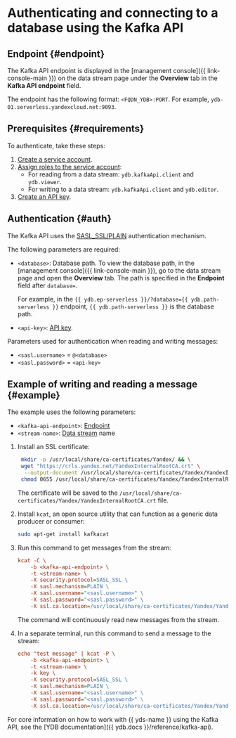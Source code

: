 # Authenticating and connecting to a database using the Kafka API

## Endpoint {#endpoint}

The Kafka API endpoint is displayed in the [management console]({{ link-console-main }}) on the data stream page under the **Overview** tab in the **Kafka API endpoint** field.

The endpoint has the following format: `<FQDN_YDB>:PORT`. For example, `ydb-01.serverless.yandexcloud.net:9093`.

## Prerequisites {#requirements}

To authenticate, take these steps:

1. [Create a service account](../../iam/operations/sa/create).
1. [Assign roles to the service account](../../iam/operations/sa/assign-role-for-sa):
   * For reading from a data stream: `ydb.kafkaApi.client` and `ydb.viewer`.
   * For writing to a data stream: `ydb.kafkaApi.client` and `ydb.editor`.
1. [Create an API key](../../iam/operations/api-key/create).


## Authentication {#auth}

The Kafka API uses the [SASL_SSL/PLAIN](https://docs.confluent.io/platform/current/kafka/authentication_sasl/authentication_sasl_plain.html#kafka-sasl-auth-plain) authentication mechanism.

The following parameters are required:

* `<database>`: Database path. To view the database path, in the [management console]({{ link-console-main }}), go to the data stream page and open the **Overview** tab. The path is specified in the **Endpoint** field after `database=`.

   For example, in the `{{ ydb.ep-serverless }}/?database={{ ydb.path-serverless }}` endpoint, `{{ ydb.path-serverless }}` is the database path.

* `<api-key>`: [API key](../../iam/concepts/authorization/api-key).

Parameters used for authentication when reading and writing messages:

* `<sasl.username>` = `@<database>`
* `<sasl.password>` = `<api-key>`

## Example of writing and reading a message {#example}

The example uses the following parameters:

* `<kafka-api-endpoint>`: [Endpoint](#endpoint)
* `<stream-name>`: [Data stream](../concepts/glossary.md#stream-concepts) name

1. Install an SSL certificate:

   ```bash
    mkdir -p /usr/local/share/ca-certificates/Yandex/ && \
    wget "https://crls.yandex.net/YandexInternalRootCA.crt" \
     --output-document /usr/local/share/ca-certificates/Yandex/YandexInternalRootCA.crt && \
    chmod 0655 /usr/local/share/ca-certificates/Yandex/YandexInternalRootCA.crt
   ```

   The certificate will be saved to the `/usr/local/share/ca-certificates/Yandex/YandexInternalRootCA.crt` file.

1. Install `kcat`, an open source utility that can function as a generic data producer or consumer:

   ```bash
   sudo apt-get install kafkacat
   ```

1. Run this command to get messages from the stream:

   ```ini
   kcat -C \
       -b <kafka-api-endpoint> \
       -t <stream-name> \
       -X security.protocol=SASL_SSL \
       -X sasl.mechanism=PLAIN \
       -X sasl.username="<sasl.username>" \
       -X sasl.password="<sasl.password>" \
       -X ssl.ca.location=/usr/local/share/ca-certificates/Yandex/YandexInternalRootCA.crt -Z
   ```

   The command will continuously read new messages from the stream.

1. In a separate terminal, run this command to send a message to the stream:

   ```ini
   echo "test message" | kcat -P \
       -b <kafka-api-endpoint> \
       -t <stream-name> \
       -k key \
       -X security.protocol=SASL_SSL \
       -X sasl.mechanism=PLAIN \
       -X sasl.username="<sasl.username>" \
       -X sasl.password="<sasl.password>" \
       -X ssl.ca.location=/usr/local/share/ca-certificates/Yandex/YandexInternalRootCA.crt -Z
   ```

For core information on how to work with {{ yds-name }} using the Kafka API, see the [YDB documentation]({{ ydb.docs }}/reference/kafka-api).
